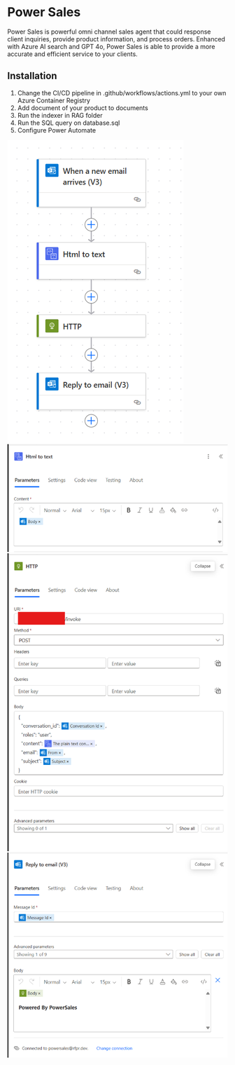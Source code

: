 # Power Sales

Power Sales is powerful omni channel sales agent that could response client inquiries, provide product information, and process orders. Enhanced with Azure AI search and GPT 4o, Power Sales is able to provide a more accurate and efficient service to your clients.

## Installation

1. Change the CI/CD pipeline in .github/workflows/actions.yml to your own Azure Container Registry
2. Add document of your product to documents
3. Run the indexer in RAG folder
4. Run the SQL query on database.sql
5. Configure Power Automate

![Demo](media/1.png)
![Demo](media/2.png)
![Demo](media/3.png)
![Demo](media/4.png)
